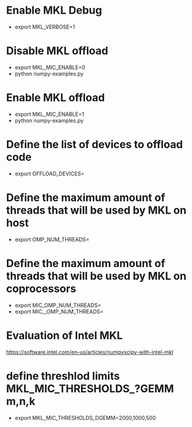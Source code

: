 # Enable MKL Debug

* export MKL_VERBOSE=1

# Disable MKL offload

* export MKL_MIC_ENABLE=0
* python numpy-examples.py

# Enable MKL offload

* export MKL_MIC_ENABLE=1
* python numpy-examples.py

# Define the list of devices to offload code

* export OFFLOAD_DEVICES=

# Define the maximum amount of threads that will be used by MKL on host

* export OMP_NUM_THREADS=<value>

# Define the maximum amount of threads that will be used by MKL on coprocessors

* export MIC_OMP_NUM_THREADS=<value>
* export MIC_<number>_OMP_NUM_THREADS=<value>


# Evaluation of Intel MKL
https://software.intel.com/en-us/articles/numpyscipy-with-intel-mkl

# define threshlod limits MKL_MIC_THRESHOLDS_?GEMM m,n,k
* export MKL_MIC_THRESHOLDS_DGEMM=2000,1000,500
